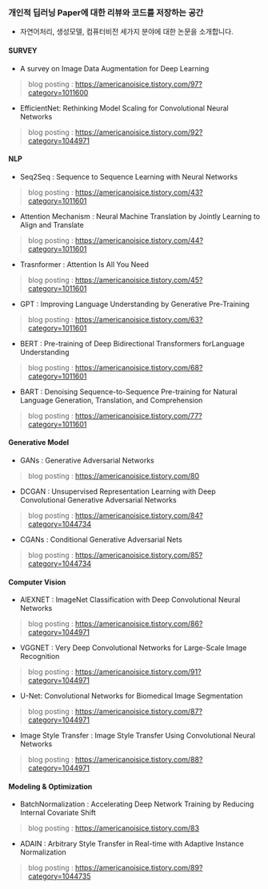 ### 개인적 딥러닝 Paper에 대한 리뷰와 코드를 저장하는 공간

* 자연어처리, 생성모델, 컴퓨터비전 세가지 분야에 대한 논문을 소개합니다.


#### SURVEY
* A survey on Image Data Augmentation for Deep Learning
> blog posting : https://americanoisice.tistory.com/97?category=1011600
* EfficientNet: Rethinking Model Scaling for Convolutional Neural Networks
> blog posting : https://americanoisice.tistory.com/92?category=1044971


#### NLP

* Seq2Seq : Sequence to Sequence Learning with Neural Networks
> blog posting : <https://americanoisice.tistory.com/43?category=1011601>
* Attention Mechanism : Neural Machine Translation by Jointly Learning to Align and Translate
> blog posting : <https://americanoisice.tistory.com/44?category=1011601>
* Trasnformer : Attention Is All You Need
> blog posting : <https://americanoisice.tistory.com/45?category=1011601>
* GPT : Improving Language Understanding by Generative Pre-Training
> blog posting : <https://americanoisice.tistory.com/63?category=1011601>
* BERT : Pre-training of Deep Bidirectional Transformers forLanguage Understanding
> blog posting : <https://americanoisice.tistory.com/68?category=1011601>
* BART : Denoising Sequence-to-Sequence Pre-training for Natural Language Generation, Translation, and Comprehension
> blog posting : <https://americanoisice.tistory.com/77?category=1011601>

#### Generative Model

* GANs : Generative Adversarial Networks
> blog posting : <https://americanoisice.tistory.com/80>
* DCGAN : Unsupervised Representation Learning with Deep Convolutional Generative Adversarial Networks
> blog posting : <https://americanoisice.tistory.com/84?category=1044734>
* CGANs : Conditional Generative Adversarial Nets
> blog posting : <https://americanoisice.tistory.com/85?category=1044734>


#### Computer Vision

* AlEXNET : ImageNet Classification with Deep Convolutional Neural Networks
> blog posting : <https://americanoisice.tistory.com/86?category=1044971>
* VGGNET : Very Deep Convolutional Networks for Large-Scale Image Recognition
> blog posting : <https://americanoisice.tistory.com/91?category=1044971>
* U-Net: Convolutional Networks for Biomedical Image Segmentation
> blog posting : <https://americanoisice.tistory.com/87?category=1044971>
* Image Style Transfer : Image Style Transfer Using Convolutional Neural Networks
> blog posting : <https://americanoisice.tistory.com/88?category=1044971>

#### Modeling & Optimization

* BatchNormalization : Accelerating Deep Network Training by Reducing Internal Covariate Shift
> blog posting : <https://americanoisice.tistory.com/83>
* ADAIN : Arbitrary Style Transfer in Real-time with Adaptive Instance Normalization
> blog posting : <https://americanoisice.tistory.com/89?category=1044735>
